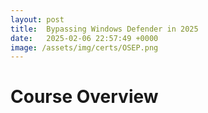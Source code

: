 ```yaml
---
layout: post
title:  Bypassing Windows Defender in 2025
date:   2025-02-06 22:57:49 +0000
image: /assets/img/certs/OSEP.png
---
```


# Course Overview

